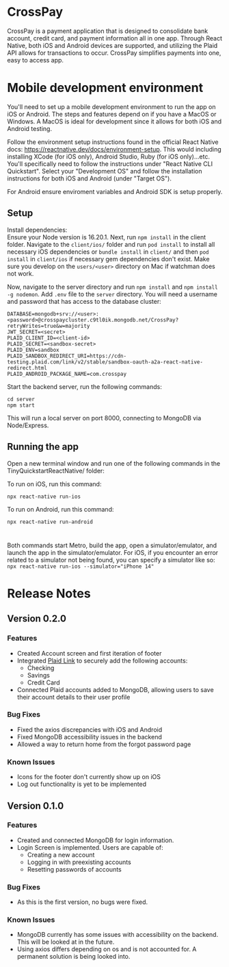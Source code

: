# CrossPay

CrossPay is a payment application that is designed to consolidate bank account, credit card, and payment information all in one app. Through React Native, both iOS and Android devices are supported, and utilizing the Plaid API allows for transactions to occur. CrossPay simplifies payments into one, easy to access app.

# Mobile development environment

You'll need to set up a mobile development environment to run the app on iOS or Android. The steps and features depend on if you have a MacOS or Windows.
A MacOS is ideal for development since it allows for both iOS and Android testing.

Follow the environment setup instructions found in the official React Native docs: https://reactnative.dev/docs/environment-setup. This would including installing XCode (for iOS only), Android Studio, Ruby (for iOS only)...etc.
You'll specifically need to follow the instructions under "React Native CLI Quickstart". Select your "Development OS" and follow the installation instructions for both iOS and Android (under "Target OS").

For Android ensure enviroment variables and Android SDK is setup properly.

## Setup

Install dependencies:  
Ensure your Node version is 16.20.1. Next, run `npm install` in the client folder.
Navigate to the `client/ios/` folder and run `pod install` to install all necessary iOS dependencies or `bundle install` in `client/` and then `pod install` in `client/ios` if necessary gem dependencies don't exist. Make sure you develop on the `users/<user>` directory on Mac if watchman does not work.

Now, navigate to the server directory and run `npm install` and `npm install -g nodemon`.
Add `.env` file to the `server` directory. You will need a username and password that has access to the database cluster:

```
DATABASE=mongodb+srv://<user>:<password>@crosspaycluster.c9tl0ik.mongodb.net/CrossPay?retryWrites=true&w=majority
JWT_SECRET=<secret>
PLAID_CLIENT_ID=<client-id>
PLAID_SECRET=<sandbox-secret>
PLAID_ENV=sandbox
PLAID_SANDBOX_REDIRECT_URI=https://cdn-testing.plaid.com/link/v2/stable/sandbox-oauth-a2a-react-native-redirect.html
PLAID_ANDROID_PACKAGE_NAME=com.crosspay
```

Start the backend server, run the following commands:

```
cd server
npm start
```

This will run a local server on port 8000, connecting to MongoDB via Node/Express.

## Running the app

Open a new terminal window and run one of the following commands in the TinyQuickstartReactNative/ folder:

To run on iOS, run this command:

```
npx react-native run-ios
```

To run on Android, run this command:

```
npx react-native run-android
```

#

Both commands start Metro, build the app, open a simulator/emulator, and launch the app in the simulator/emulator. For iOS, if you encounter an error related to a simulator not being found, you can specify a simulator like so:
`npx react-native run-ios --simulator="iPhone 14"`

# Release Notes

## Version 0.2.0

### Features

- Created Account screen and first iteration of footer
- Integrated [Plaid Link](https://plaid.com/docs/link/) to securely add the following accounts:  
  - Checking
  - Savings
  - Credit Card
- Connected Plaid accounts added to MongoDB, allowing users to save their account details to their user profile

### Bug Fixes

- Fixed the axios discrepancies with iOS and Android
- Fixed MongoDB accessibility issues in the backend
- Allowed a way to return home from the forgot password page

### Known Issues

- Icons for the footer don't currently show up on iOS
- Log out functionality is yet to be implemented

## Version 0.1.0

### Features

- Created and connected MongoDB for login information.
- Login Screen is implemented. Users are capable of:
  - Creating a new account
  - Logging in with preexisting accounts
  - Resetting passwords of accounts

### Bug Fixes

- As this is the first version, no bugs were fixed.

### Known Issues

- MongoDB currently has some issues with accessibility on the backend. This will be looked at in the future.
- Using axios differs depending on os and is not accounted for. A permanent solution is being looked into.
